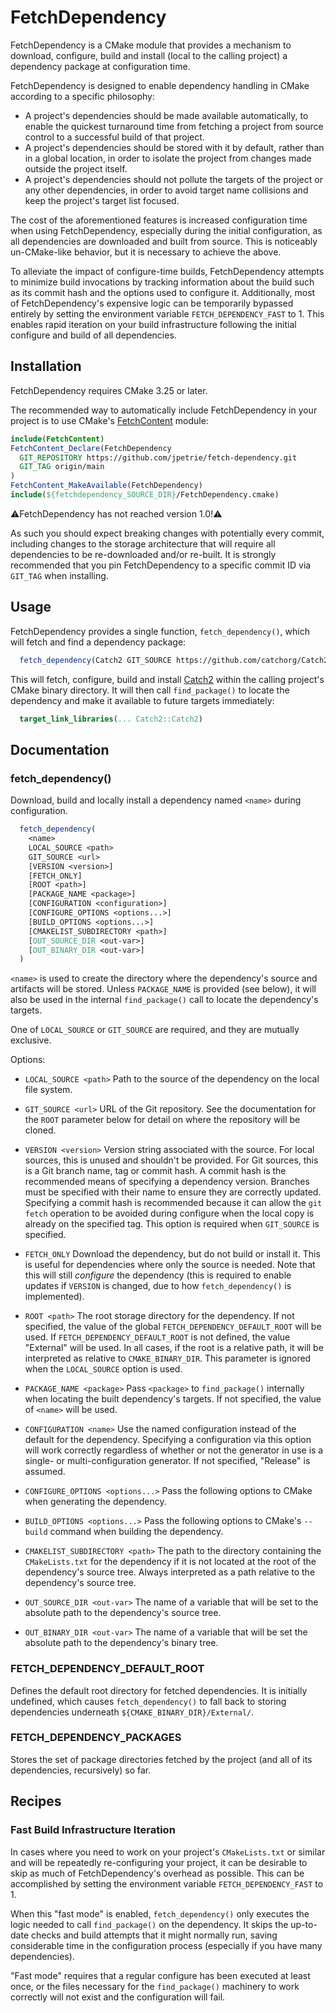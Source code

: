 # FetchDependency

FetchDependency is a CMake module that provides a mechanism to download, configure, build and install (local to the
calling project) a dependency package at configuration time.

FetchDependency is designed to enable dependency handling in CMake according to a specific philosophy:

 - A project's dependencies should be made available automatically, to enable the quickest turnaround time from fetching
   a project from source control to a successful build of that project.
 - A project's dependencies should be stored with it by default, rather than in a global location, in order to isolate
   the project from changes made outside the project itself.
 - A project's dependencies should not pollute the targets of the project or any other dependencies, in order to
   avoid target name collisions and keep the project's target list focused.

The cost of the aforementioned features is increased configuration time when using FetchDependency, especially during
the initial configuration, as all dependencies are downloaded and built from source. This is noticeably un-CMake-like
behavior, but it is necessary to achieve the above. 

To alleviate the impact of configure-time builds, FetchDependency attempts to minimize build invocations by tracking
information about the build such as its commit hash and the options used to configure it. Additionally, most of
FetchDependency's expensive logic can be temporarily bypassed entirely by setting the environment variable
`FETCH_DEPENDENCY_FAST` to 1. This enables rapid iteration on your build infrastructure following the initial configure
and build of all dependencies.

## Installation
FetchDependency requires CMake 3.25 or later.

The recommended way to automatically include FetchDependency in your project is to use CMake's
[FetchContent](https://cmake.org/cmake/help/latest/module/FetchContent.html) module:

```cmake
include(FetchContent)
FetchContent_Declare(FetchDependency
  GIT_REPOSITORY https://github.com/jpetrie/fetch-dependency.git
  GIT_TAG origin/main
)
FetchContent_MakeAvailable(FetchDependency)
include(${fetchdependency_SOURCE_DIR}/FetchDependency.cmake)
```

⚠️FetchDependency has not reached version 1.0!⚠️

As such you should expect breaking changes with potentially every commit, including changes to the storage architecture
that will require all dependencies to be re-downloaded and/or re-built. It is strongly recommended that you pin
FetchDependency to a specific commit ID via `GIT_TAG` when installing.

## Usage

FetchDependency provides a single function, `fetch_dependency()`, which will fetch and find a dependency package:

```cmake
  fetch_dependency(Catch2 GIT_SOURCE https://github.com/catchorg/Catch2.git VERSION v2.13.8)
```

This will fetch, configure, build and install [Catch2](https://github.com/catchorg/Catch2) within the calling project's
CMake binary directory. It will then call `find_package()` to locate the dependency and make it available to future
targets immediately:

```cmake
  target_link_libraries(... Catch2::Catch2)
```

## Documentation

### fetch_dependency()
Download, build and locally install a dependency named `<name>` during configuration.

```cmake
  fetch_dependency(
    <name>
    LOCAL_SOURCE <path>
    GIT_SOURCE <url>
    [VERSION <version>]
    [FETCH_ONLY]
    [ROOT <path>]
    [PACKAGE_NAME <package>]
    [CONFIGURATION <configuration>]
    [CONFIGURE_OPTIONS <options...>]
    [BUILD_OPTIONS <options...>]
    [CMAKELIST_SUBDIRECTORY <path>]
    [OUT_SOURCE_DIR <out-var>]
    [OUT_BINARY_DIR <out-var>]
  )
```

`<name>` is used to create the directory where the dependency's source and artifacts will be stored. Unless
`PACKAGE_NAME` is provided (see below), it will also be used in the internal `find_package()` call to locate the
dependency's targets.

One of `LOCAL_SOURCE` or `GIT_SOURCE` are required, and they are mutually exclusive.

Options:
- `LOCAL_SOURCE <path>` Path to the source of the dependency on the local file system.

- `GIT_SOURCE <url>` URL of the Git repository. See the documentation for the `ROOT` parameter below for detail on
  where the repository will be cloned.

- `VERSION <version>` Version string associated with the source. For local sources, this is unused and shouldn't be
   provided. For Git sources, this is a Git branch name, tag or commit hash. A commit hash is the recommended means of
   specifying a dependency version. Branches must be specified with their name to ensure they are correctly updated.
   Specifying a commit hash is recommended because it can allow the `git fetch` operation to be avoided during configure
   when the local copy is already on the specified tag. This option is required when `GIT_SOURCE` is specified.

- `FETCH_ONLY` Download the dependency, but do not build or install it. This is useful for dependencies where only the
   source is needed. Note that this will still _configure_ the dependency (this is required to enable updates if
   `VERSION` is changed, due to how `fetch_dependency()` is implemented).

- `ROOT <path>` The root storage directory for the dependency. If not specified, the value of the global
  `FETCH_DEPENDENCY_DEFAULT_ROOT` will be used. If `FETCH_DEPENDENCY_DEFAULT_ROOT` is not defined, the value "External"
  will be used. In all cases, if the root is a relative path, it will be interpreted as relative to `CMAKE_BINARY_DIR`.
  This parameter is ignored when the `LOCAL_SOURCE` option is used.

- `PACKAGE_NAME <package>` Pass `<package>` to `find_package()` internally when locating the built dependency's
   targets. If not specified, the value of `<name>` will be used.

- `CONFIGURATION <name>` Use the named configuration instead of the default for the dependency. Specifying a
   configuration via this option will work correctly regardless of whether or not the generator in use is a single-
   or multi-configuration generator. If not specified, "Release" is assumed.

- `CONFIGURE_OPTIONS <options...>` Pass the following options to CMake when generating the dependency.

- `BUILD_OPTIONS <options...>` Pass the following options to CMake's `--build` command when building the dependency.

- `CMAKELIST_SUBDIRECTORY <path>` The path to the directory containing the `CMakeLists.txt` for the dependency if it
   is not located at the root of the dependency's source tree. Always interpreted as a path relative to the dependency's
   source tree.

- `OUT_SOURCE_DIR <out-var>` The name of a variable that will be set to the absolute path to the dependency's source
  tree.

- `OUT_BINARY_DIR <out-var>` The name of a variable that will be set the absolute path to the dependency's binary tree.

### FETCH_DEPENDENCY_DEFAULT_ROOT
Defines the default root directory for fetched dependencies. It is initially undefined, which causes
`fetch_dependency()` to fall back to storing dependencies underneath `${CMAKE_BINARY_DIR}/External/`. 

### FETCH_DEPENDENCY_PACKAGES
Stores the set of package directories fetched by the project (and all of its dependencies, recursively) so far.

## Recipes
### Fast Build Infrastructure Iteration
In cases where you need to work on your project's `CMakeLists.txt` or similar and will be repeatedly re-configuring your
project, it can be desirable to skip as much of FetchDependency's overhead as possible. This can be accomplished by
setting the environment variable `FETCH_DEPENDENCY_FAST` to 1.

When this "fast mode" is enabled, `fetch_dependency()` only executes the logic needed to call `find_package()` on the
dependency. It skips the up-to-date checks and build attempts that it might normally run, saving considerable time in
the configuration process (especially if you have many dependencies).

"Fast mode" requires that a regular configure has been executed at least once, or the files necessary for the
`find_package()` machinery to work correctly will not exist and the configuration will fail.


